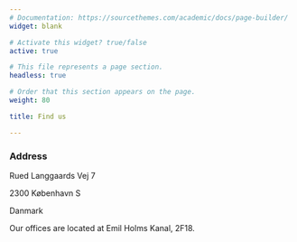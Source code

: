 ```yaml
---
# Documentation: https://sourcethemes.com/academic/docs/page-builder/
widget: blank

# Activate this widget? true/false
active: true

# This file represents a page section.
headless: true

# Order that this section appears on the page.
weight: 80

title: Find us

---
```


### Address

Rued Langgaards Vej 7

2300 København S

Danmark

Our offices are located at Emil Holms Kanal, 2F18.

